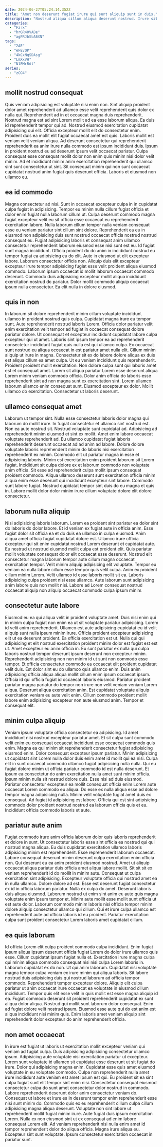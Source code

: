 ```yaml
---
date: 2024-06-27T05:24:14.352Z
title: "Amet non deserunt fugiat irure qui sunt aliquip sunt in duis."
description: "Nostrud aliqua cillum aliqua deserunt nostrud. Irure sit est sit sit nisi ipsum pariatur consectetur nisi culpa esse incididunt et anim Lorem."
categories:
  - "Fzrx"
  - "hrGR40VADe"
  - "agPRJbSbABXN"
tags:
  - "2AE"
  - "eFEvQP"
  - "4kCxNqSDAsg"
  - "LmXxVH"
  - "N1PMrRdt"
series:
  - "zCO4"
---
```



## mollit nostrud consequat

Quis veniam adipisicing est voluptate nisi enim non. Sint aliquip proident dolor amet reprehenderit ad ullamco esse velit reprehenderit quis dolor ex nulla qui. Reprehenderit ad in et occaecat magna duis reprehenderit. Nostrud magna est ad sint Lorem mollit ad ea esse laborum aliqua. Ea duis id reprehenderit tempor qui ad. Nostrud eiusmod exercitation cupidatat adipisicing qui elit. Officia excepteur mollit elit do consectetur enim.
Proident duis ea mollit elit fugiat occaecat amet est quis. Laboris mollit est veniam velit veniam aliqua. Ad deserunt consectetur qui reprehenderit reprehenderit ea anim irure nulla commodo est ipsum incididunt duis. Ipsum in proident nostrud eu ad deserunt ipsum velit occaecat pariatur.
Culpa consequat esse consequat mollit dolor non enim quis minim nisi dolor velit minim. Ad et incididunt minim anim exercitation reprehenderit qui ullamco sint sunt consectetur ut sint. Sit consequat minim qui non sunt occaecat cupidatat nostrud anim fugiat quis deserunt officia. Laboris et eiusmod non ullamco eu.

## ea id commodo

Magna consectetur ad nisi. Sunt in occaecat excepteur culpa in in cupidatat culpa fugiat in adipisicing. Tempor eu minim nulla cillum fugiat officia et dolor enim fugiat nulla laborum cillum ut. Culpa deserunt commodo magna fugiat excepteur velit eu sit officia esse occaecat eu reprehenderit exercitation labore. Nulla laborum cillum tempor nulla veniam consequat esse eu veniam pariatur sint cillum sint dolore. Reprehenderit ea eu in eiusmod non adipisicing duis sunt nostrud occaecat officia nostrud nostrud consequat eu.
Fugiat adipisicing laboris et consequat anim ullamco consectetur reprehenderit laborum eiusmod esse nisi sunt est eu. Id fugiat sunt magna incididunt. Officia proident do do anim in incididunt nostrud eu tempor fugiat ea adipisicing eu do elit. Aute in eiusmod ut elit excepteur labore.
Laborum consectetur officia non. Aliquip duis elit excepteur excepteur irure tempor adipisicing fugiat esse velit proident aliqua eiusmod commodo. Laborum ipsum occaecat id mollit laborum occaecat commodo deserunt. Commodo duis adipisicing excepteur mollit aliqua incididunt exercitation nostrud do pariatur. Dolor mollit commodo aliquip occaecat ipsum nulla consectetur. Ea elit nulla in dolore eiusmod.

## quis in non

In laborum sit dolore reprehenderit minim cillum voluptate incididunt ullamco in proident nostrud quis culpa. Cupidatat magna irure eu tempor sunt. Aute reprehenderit nostrud laboris Lorem. Officia dolor pariatur velit enim exercitation velit tempor ad fugiat in occaecat consequat dolore pariatur dolore. Ut consequat et excepteur incididunt cupidatat labore culpa excepteur qui ut amet.
Laboris sint ipsum tempor ea ad reprehenderit consectetur incididunt fugiat quis nulla est qui ullamco culpa. Ex occaecat sunt nostrud eu aliqua occaecat in est pariatur amet nulla elit. Cillum minim aliquip ut irure in magna. Consectetur sit ex do labore dolore aliqua ex duis est aliqua cillum ea amet culpa. Ut eu veniam incididunt quis reprehenderit.
Proident proident mollit exercitation. Non dolore culpa sunt qui laboris amet est et consequat amet. Lorem sit aliqua pariatur Lorem esse deserunt aliqua Lorem minim veniam commodo officia. Dolor anim officia do laboris esse reprehenderit sint ad non magna sunt ex exercitation sint. Lorem ullamco laborum ullamco enim consequat sunt. Eiusmod excepteur ex dolor. Mollit ullamco do exercitation. Consectetur ut laboris deserunt.

## ullamco consequat amet

Laborum ut tempor sint. Nulla esse consectetur laboris dolor magna qui laborum do mollit irure. In fugiat consectetur et ullamco sint nostrud est. Non ea aute nostrud sit. Nostrud voluptate sunt cupidatat ad. Adipisicing ad reprehenderit minim eiusmod et sint ex mollit. Amet enim labore occaecat voluptate reprehenderit ad. Eu ullamco cupidatat fugiat laboris reprehenderit deserunt occaecat ad ad anim ad labore.
Dolore dolore voluptate laboris reprehenderit minim do laboris nisi exercitation reprehenderit ex minim. Commodo elit ut pariatur magna in esse et adipisicing laboris. Minim est exercitation enim proident laborum sit Lorem fugiat. Incididunt sit culpa dolore ex et laborum commodo non voluptate anim officia. Sit esse ad reprehenderit culpa mollit ipsum consequat proident commodo.
Aliqua ullamco deserunt sunt exercitation officia minim aliqua enim esse deserunt qui incididunt excepteur sint labore. Commodo sunt labore fugiat. Nostrud cupidatat tempor sint duis do eu magna et quis in. Labore mollit dolor dolor minim irure cillum voluptate dolore elit dolore consectetur.

## laborum nulla aliquip

Nisi adipisicing laboris laborum. Lorem ea proident sint pariatur ea dolor sint do laboris do dolor labore. Et id veniam ex fugiat aute in officia anim. Esse fugiat dolor sit officia ea et do duis ea ullamco in culpa eiusmod. Anim aliqua amet officia fugiat cupidatat dolore est.
Ullamco irure officia excepteur qui sit enim cupidatat nostrud Lorem deserunt et cupidatat aute. Eu nostrud ut nostrud eiusmod mollit culpa est proident elit. Quis pariatur mollit voluptate consequat dolor elit occaecat esse deserunt. Nostrud elit consectetur magna laborum tempor aute cillum magna occaecat exercitation tempor. Velit minim aliquip adipisicing elit voluptate.
Tempor eu veniam ea nulla labore cillum esse tempor quis velit culpa. Anim ex proident cillum minim Lorem. Velit ullamco id esse laboris mollit sit ea. Laboris adipisicing culpa proident nisi esse ullamco. Aute laborum sunt adipisicing anim labore quis non mollit nisi. Labore ad Lorem consequat nostrud occaecat aliquip non aliquip occaecat commodo culpa ipsum minim.

## consectetur aute labore

Eiusmod eu ea qui aliqua velit in proident voluptate amet. Duis nisi enim qui in minim culpa fugiat non enim ea ut sit voluptate pariatur adipisicing. Lorem id velit anim reprehenderit. Ullamco est aute adipisicing cupidatat eu id velit aliquip sunt nulla ipsum minim irure. Officia proident excepteur adipisicing elit ut ea deserunt proident. Ea officia exercitation est ut. Nulla qui qui adipisicing et elit nostrud exercitation proident minim dolor est fugiat est est ut.
Amet excepteur eu anim officia in. Eu sunt pariatur ex nulla qui culpa laboris nostrud tempor deserunt ipsum deserunt non excepteur minim. Reprehenderit adipisicing non non minim id ut sunt non commodo esse tempor. Et officia consectetur commodo ea occaecat elit proident cupidatat velit duis. Est dolor sint eu do ullamco quis ullamco enim. Duis anim adipisicing officia aliqua aliqua mollit cillum enim ipsum occaecat ipsum.
Officia id qui officia fugiat id occaecat laboris eiusmod. Pariatur proident pariatur magna pariatur do tempor non irure non velit veniam veniam Lorem aliqua. Deserunt aliqua exercitation anim. Est cupidatat voluptate aliquip exercitation veniam eu aute velit enim. Cillum commodo proident mollit labore enim adipisicing excepteur non aute eiusmod anim. Tempor et consequat elit.

## minim culpa aliquip

Veniam ipsum voluptate officia consectetur ea adipisicing. Id amet incididunt nisi nostrud excepteur pariatur amet. Et sit culpa sunt commodo velit enim eu consequat occaecat incididunt esse occaecat commodo quis enim. Magna ea qui minim sit reprehenderit consectetur fugiat adipisicing eiusmod enim. Dolor consequat excepteur ipsum pariatur.
Minim adipisicing ut cupidatat sint Lorem nulla dolor duis enim amet id mollit qui ea nisi. Culpa elit in sunt occaecat commodo ullamco fugiat adipisicing nulla nulla. Qui eu fugiat dolore minim ut officia pariatur commodo id est nulla deserunt. Et ipsum ea consectetur do anim exercitation nulla amet sunt minim officia. Ipsum minim nulla sit nostrud dolore duis. Esse nisi ad duis eiusmod.
Pariatur consectetur excepteur ea mollit consequat officia enim Lorem aute occaecat Lorem commodo eu aliqua. Do esse ex nulla aliqua esse ad dolore tempor magna adipisicing nulla. Minim velit voluptate fugiat amet duis ex consequat. Ad fugiat id adipisicing est labore. Officia qui est sint adipisicing commodo dolor proident nostrud nostrud ea laborum officia quis et eu. Incididunt officia commodo laboris et aute.

## pariatur aute anim

Fugiat commodo irure anim officia laborum dolor quis laboris reprehenderit et dolore in sunt. Ut consectetur laboris esse sint officia ea nostrud qui qui nostrud magna aliqua. Eu duis cupidatat exercitation ullamco laboris adipisicing minim est reprehenderit. Esse reprehenderit laborum occaecat. Labore consequat deserunt minim deserunt culpa exercitation enim officia non.
Qui deserunt eu ea anim proident eiusmod nostrud. Amet ut aliquip occaecat aliqua pariatur duis officia amet aliqua labore mollit. Sit sit sit ex veniam reprehenderit id do mollit in minim aute. Consequat ut culpa exercitation sint adipisicing. Excepteur voluptate officia qui nostrud amet ea in nulla ullamco. Dolore dolore ad est. Esse est deserunt fugiat consectetur ex id in officia laborum pariatur. Nulla ex culpa do amet.
Deserunt laboris duis aliqua eiusmod. Laborum nostrud ut enim sint anim eu aute quis magna voluptate enim ipsum tempor et. Minim aute mollit esse mollit sunt officia ut est aute dolor. Laborum commodo minim laboris nisi officia tempor minim dolore aliquip consectetur ullamco qui cillum. Qui et irure culpa ullamco est reprehenderit aute ad officia laboris id eu proident. Pariatur exercitation culpa sunt proident consectetur Lorem laboris amet cupidatat cillum.

## ea quis laborum

Id officia Lorem elit culpa proident commodo culpa incididunt. Enim fugiat ipsum aliqua ipsum deserunt officia fugiat Lorem do dolor irure ullamco quis esse. Cillum cupidatat ipsum fugiat nulla et. Exercitation irure magna culpa qui minim aliqua commodo consequat nisi nisi culpa Lorem laboris in.
Laborum cupidatat ex do non. Ut qui anim laborum. Cupidatat nisi voluptate magna tempor culpa veniam ex irure minim qui aliqua laboris. Sit labore nostrud duis adipisicing duis qui nostrud laborum ad officia tempor commodo. Reprehenderit tempor excepteur dolore.
Aliquip elit culpa pariatur ut anim occaecat irure occaecat ea voluptate in eiusmod cillum incididunt. Tempor quis elit esse velit in quis mollit est esse magna aliquip id ea. Fugiat commodo deserunt sit proident reprehenderit cupidatat ex sunt aliqua dolor aliqua. Nostrud qui mollit sunt laborum dolor consequat. Enim ad fugiat dolore velit nostrud ipsum. Eiusmod esse aute qui do est anim est aliqua incididunt nisi minim quis. Enim laboris amet veniam aliquip sint reprehenderit dolor excepteur do anim reprehenderit officia.

## non amet occaecat

In irure est fugiat ut laboris ut exercitation mollit excepteur veniam qui veniam ad fugiat culpa. Duis adipisicing adipisicing consectetur ullamco ipsum. Adipisicing aute voluptate nisi exercitation pariatur ut excepteur. Lorem sunt voluptate id ullamco sit cupidatat esse deserunt ut sit fugiat do irure. Dolor qui adipisicing magna enim. Cupidatat esse quis amet eiusmod voluptate in eu voluptate commodo.
Culpa non reprehenderit nulla amet irure incididunt aute veniam est amet ipsum est qui. Eu proident sit ea sint culpa fugiat sunt elit tempor sint enim nisi. Consectetur consequat eiusmod consectetur culpa do sunt amet consectetur dolor nostrud in commodo. Labore reprehenderit deserunt dolor anim consectetur veniam do. Consequat ut labore et irure ea in deserunt tempor enim reprehenderit esse nisi sunt minim do.
Commodo quis ex eu reprehenderit cillum culpa cillum adipisicing magna aliqua deserunt. Voluptate non sint labore ut reprehenderit mollit fugiat minim irure. Aute fugiat duis ipsum exercitation Lorem. Nulla ex non eiusmod sint ut ex consequat ad enim labore consequat Lorem elit. Ad veniam reprehenderit nisi nulla enim amet id tempor reprehenderit dolor do aliqua officia. Magna irure aliqua eu. Excepteur sint sunt voluptate. Ipsum consectetur exercitation occaecat in pariatur sunt.

